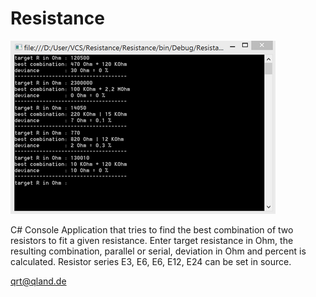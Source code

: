 # Resistance

![Screenshot](https://github.com/qrti/Resistance/blob/master/Screenshot.png)

C# Console Application that tries to find the best combination of two resistors to fit a given resistance. 
Enter target resistance in Ohm, the resulting combination, parallel or serial, deviation in Ohm and percent is calculated.
Resistor series E3, E6, E6, E12, E24 can be set in source.

[qrt@qland.de](mailto:qrt@qland.de)